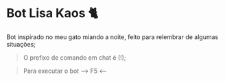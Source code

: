 # Bot Lisa Kaos 🐈
Bot inspirado no meu gato miando a noite, feito para relembrar de algumas situações;

> O prefixo de comando em chat é (!);

> Para executar o bot --> F5 <--
